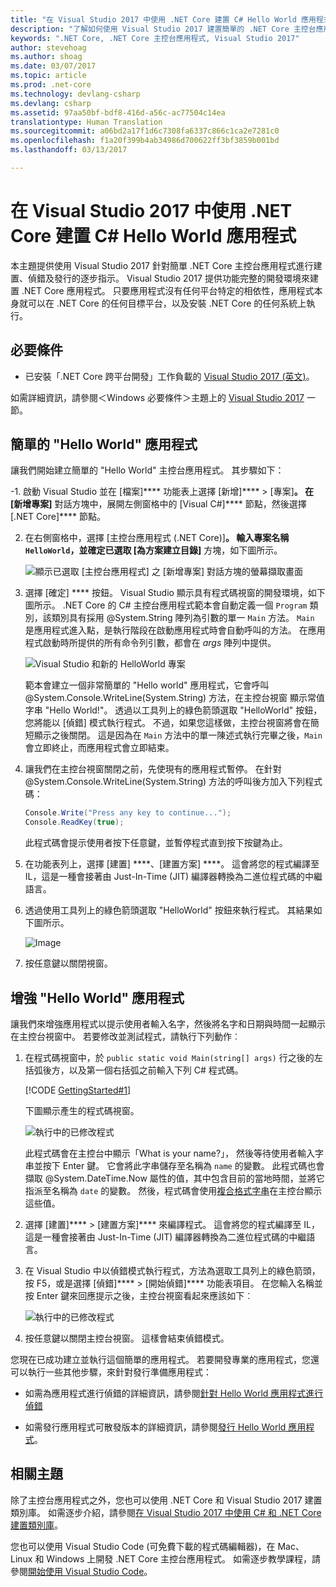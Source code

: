 ```yaml
---
title: "在 Visual Studio 2017 中使用 .NET Core 建置 C# Hello World 應用程式"
description: "了解如何使用 Visual Studio 2017 建置簡單的 .NET Core 主控台應用程式。"
keywords: ".NET Core, .NET Core 主控台應用程式, Visual Studio 2017"
author: stevehoag
ms.author: shoag
ms.date: 03/07/2017
ms.topic: article
ms.prod: .net-core
ms.technology: devlang-csharp
ms.devlang: csharp
ms.assetid: 97aa50bf-bdf8-416d-a56c-ac77504c14ea
translationtype: Human Translation
ms.sourcegitcommit: a06bd2a17f1d6c7308fa6337c866c1ca2e7281c0
ms.openlocfilehash: f1a20f399b4ab34986d700622ff3bf3859b001bd
ms.lasthandoff: 03/13/2017

---
```


# <a name="building-a-c-hello-world-application-with-net-core-in-visual-studio-2017"></a>在 Visual Studio 2017 中使用 .NET Core 建置 C# Hello World 應用程式 #

本主題提供使用 Visual Studio 2017 針對簡單 .NET Core 主控台應用程式進行建置、偵錯及發行的逐步指示。 Visual Studio 2017 提供功能完整的開發環境來建置 .NET Core 應用程式。 只要應用程式沒有任何平台特定的相依性，應用程式本身就可以在 .NET Core 的任何目標平台，以及安裝 .NET Core 的任何系統上執行。

## <a name="prerequisites"></a>必要條件 ##

- 已安裝「.NET Core 跨平台開發」工作負載的 [Visual Studio 2017 (英文)](https://www.visualstudio.com/downloads/)。 

如需詳細資訊，請參閱＜Windows 必要條件＞主題上的 [Visual Studio 2017](../../core/windows-prerequisites.md) 一節。

## <a name="a-simple-hello-world-application"></a>簡單的 "Hello World" 應用程式 ##

讓我們開始建立簡單的 "Hello World" 主控台應用程式。 其步驟如下：

-1. 啟動 Visual Studio 並在 [檔案]**** 功能表上選擇 [新增]****  >  [專案]****。 在 [新增專案]**** 對話方塊中，展開左側窗格中的 [Visual C#]**** 節點，然後選擇 [.NET Core]**** 節點。

2. 在右側窗格中，選擇 [主控台應用程式 (.NET Core)]****。 輸入專案名稱 `HelloWorld`，並確定已選取 [為方案建立目錄]**** 方塊，如下圖所示。

   ![顯示已選取 [主控台應用程式] 之 [新增專案] 對話方塊的螢幕擷取畫面](./media/with-visual-studio/vs_newproject.jpg)
   
3. 選擇 [確定] **** 按鈕。 Visual Studio 顯示具有程式碼視窗的開發環境，如下圖所示。 .NET Core 的 C# 主控台應用程式範本會自動定義一個 `Program` 類別，該類別具有採用 @System.String 陣列為引數的單一 `Main` 方法。 `Main` 是應用程式進入點，是執行階段在啟動應用程式時會自動呼叫的方法。 在應用程式啟動時所提供的所有命令列引數，都會在 *args* 陣列中提供。

   ![Visual Studio 和新的 HelloWorld 專案](./media/with-visual-studio/vs_devenv.jpg)

   範本會建立一個非常簡單的 "Hello world" 應用程式，它會呼叫 @System.Console.WriteLine(System.String) 方法，在主控台視窗 顯示常值字串 "Hello World!"。 透過以工具列上的綠色箭頭選取 "HelloWorld" 按鈕，您將能以 [偵錯] 模式執行程式。 不過，如果您這樣做，主控台視窗將會在簡短顯示之後關閉。 這是因為在 `Main` 方法中的單一陳述式執行完畢之後，`Main` 會立即終止，而應用程式會立即結束。

4. 讓我們在主控台視窗關閉之前，先使現有的應用程式暫停。 在針對 @System.Console.WriteLine(System.String) 方法的呼叫後方加入下列程式碼：

   ```csharp
   Console.Write("Press any key to continue...");
   Console.ReadKey(true);
   ```
   此程式碼會提示使用者按下任意鍵，並暫停程式直到按下按鍵為止。

5. 在功能表列上，選擇 [建置] ****、[建置方案] ****。 這會將您的程式編譯至 IL，這是一種會接著由 Just-In-Time (JIT) 編譯器轉換為二進位程式碼的中繼語言。

6. 透過使用工具列上的綠色箭頭選取 "HelloWorld" 按鈕來執行程式。 其結果如下圖所示。

   ![Image](./media/with-visual-studio/simple_hello.jpg)

7. 按任意鍵以關閉視窗。

## <a name="enhancing-the-hello-world-application"></a>增強 "Hello World" 應用程式 ##

讓我們來增強應用程式以提示使用者輸入名字，然後將名字和日期與時間一起顯示在主控台視窗中。 若要修改並測試程式，請執行下列動作︰

1. 在程式碼視窗中，於 `public static void Main(string[] args)` 行之後的左括弧後方，以及第一個右括弧之前輸入下列 C# 程式碼。

   [!CODE [GettingStarted#1](../../../samples/snippets/csharp/getting_started/with_visual_studio/helloworld.cs#1)]

   下圖顯示產生的程式碼視窗。

   ![執行中的已修改程式](./media/with-visual-studio/codewindow.jpg)

   此程式碼會在主控台中顯示「What is your name?」， 然後等待使用者輸入字串並按下 Enter 鍵。 它會將此字串儲存至名稱為 `name` 的變數。 此程式碼也會擷取 @System.DateTime.Now 屬性的值，其中包含目前的當地時間，並將它指派至名稱為 `date` 的變數。 然後，程式碼會使用[複合格式字串](../../standard/base-types/composite-format.md)在主控台顯示這些值。

2. 選擇 [建置]****  >  [建置方案]**** 來編譯程式。 這會將您的程式編譯至 IL，這是一種會接著由 Just-In-Time (JIT) 編譯器轉換為二進位程式碼的中繼語言。

3. 在 Visual Studio 中以偵錯模式執行程式，方法為選取工具列上的綠色箭頭，按 F5，或是選擇 [偵錯]****  >  [開始偵錯]**** 功能表項目。 在您輸入名稱並按 Enter 鍵來回應提示之後，主控台視窗看起來應該如下︰

   ![執行中的已修改程式](./media/with-visual-studio/console.jpg)

4. 按任意鍵以關閉主控台視窗。 這樣會結束偵錯模式。

您現在已成功建立並執行這個簡單的應用程式。 若要開發專業的應用程式，您還可以執行一些其他步驟，來針對發行準備應用程式：

- 如需為應用程式進行偵錯的詳細資訊，請參閱[針對 Hello World 應用程式進行偵錯](debugging-with-visual-studio-2017.md)

- 如需發行應用程式可散發版本的詳細資訊，請參閱[發行 Hello World 應用程式](publishing-with-visual-studio-2017.md)。

## <a name="related-topics"></a>相關主題 ##

除了主控台應用程式之外，您也可以使用 .NET Core 和 Visual Studio 2017 建置類別庫。 如需逐步介紹，請參閱[在 Visual Studio 2017 中使用 C# 和 .NET Core 建置類別庫](library-with-visual-studio-2017.md)。

您也可以使用 Visual Studio Code (可免費下載的程式碼編輯器)，在 Mac、Linux 和 Windows 上開發 .NET Core 主控台應用程式。 如需逐步教學課程，請參閱[開始使用 Visual Studio Code](with-visual-studio-code.md)。


